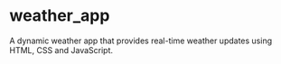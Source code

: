 # weather_app
A dynamic weather app that provides real-time weather updates using HTML, CSS and JavaScript. 
